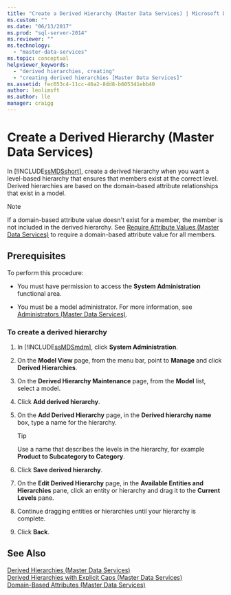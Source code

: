```yaml
---
title: "Create a Derived Hierarchy (Master Data Services) | Microsoft Docs"
ms.custom: ""
ms.date: "06/13/2017"
ms.prod: "sql-server-2014"
ms.reviewer: ""
ms.technology: 
  - "master-data-services"
ms.topic: conceptual
helpviewer_keywords: 
  - "derived hierarchies, creating"
  - "creating derived hierarchies [Master Data Services]"
ms.assetid: fec653c4-11cc-46a2-8dd8-b605341ebb40
author: leolimsft
ms.author: lle
manager: craigg
---
```

# Create a Derived Hierarchy (Master Data Services)
  In [!INCLUDE[ssMDSshort](../includes/ssmdsshort-md.md)], create a derived hierarchy when you want a level-based hierarchy that ensures that members exist at the correct level. Derived hierarchies are based on the domain-based attribute relationships that exist in a model.  
  
> [!NOTE]  
>  If a domain-based attribute value doesn't exist for a member, the member is not included in the derived hierarchy. See [Require Attribute Values &#40;Master Data Services&#41;](require-attribute-values-master-data-services.md) to require a domain-based attribute value for all members.  
  
## Prerequisites  
 To perform this procedure:  
  
-   You must have permission to access the **System Administration** functional area.  
  
-   You must be a model administrator. For more information, see [Administrators &#40;Master Data Services&#41;](../../2014/master-data-services/administrators-master-data-services.md).  
  
### To create a derived hierarchy  
  
1.  In [!INCLUDE[ssMDSmdm](../includes/ssmdsmdm-md.md)], click **System Administration**.  
  
2.  On the **Model View** page, from the menu bar, point to **Manage** and click **Derived Hierarchies**.  
  
3.  On the **Derived Hierarchy Maintenance** page, from the **Model** list, select a model.  
  
4.  Click **Add derived hierarchy**.  
  
5.  On the **Add Derived Hierarchy** page, in the **Derived hierarchy name** box, type a name for the hierarchy.  
  
    > [!TIP]  
    >  Use a name that describes the levels in the hierarchy, for example **Product to Subcategory to Category**.  
  
6.  Click **Save derived hierarchy**.  
  
7.  On the **Edit Derived Hierarchy** page, in the **Available Entities and Hierarchies** pane, click an entity or hierarchy and drag it to the **Current Levels** pane.  
  
8.  Continue dragging entities or hierarchies until your hierarchy is complete.  
  
9. Click **Back**.  
  
## See Also  
 [Derived Hierarchies &#40;Master Data Services&#41;](../../2014/master-data-services/derived-hierarchies-master-data-services.md)   
 [Derived Hierarchies with Explicit Caps &#40;Master Data Services&#41;](../../2014/master-data-services/derived-hierarchies-with-explicit-caps-master-data-services.md)   
 [Domain-Based Attributes &#40;Master Data Services&#41;](../../2014/master-data-services/domain-based-attributes-master-data-services.md)  
  
  
